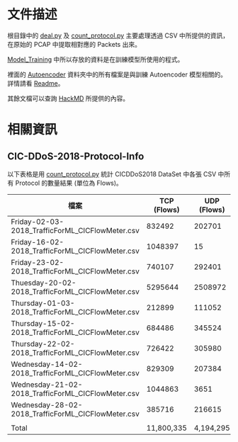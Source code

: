 # 文件描述

根目錄中的 [deal.py](/deal.py) 及 [count_protocol.py](/count_protocol.py) 主要處理透過 CSV 中所提供的資訊，在原始的 PCAP 中提取相對應的 Packets 出來。

[Model_Training](/Model_Training) 中所以存放的資料是在訓練模型所使用的程式。

裡面的 [Autoencoder](/Model_Training/Autoencoder) 資料夾中的所有檔案是與訓練 Autoencoder 模型相關的。詳情請看 [Readme](/Model_Training/Autoencoder/README.md)。

其餘文檔可以查詢 [HackMD](https://hackmd.io/@imdog) 所提供的內容。

# 相關資訊

## CIC-DDoS-2018-Protocol-Info

以下表格是用 [count_protocol.py](/count_protocol.py) 統計 CICDDoS2018 DataSet 中各張 CSV 中所有 Protocol 的數量結果 (單位為 Flows)。

| 檔案                                                 | TCP (Flows) | UDP (Flows) | 0       |
|----------------------------------------------------|-------------|-------------|---------|
| Friday-02-03-2018_TrafficForML_CICFlowMeter.csv    | 832492      | 202701      | 13382   |
| Friday-16-02-2018_TrafficForML_CICFlowMeter.csv    | 1048397     | 15          | 162     |
| Friday-23-02-2018_TrafficForML_CICFlowMeter.csv    | 740107      | 292401      | 16067   |
| Thuesday-20-02-2018_TrafficForML_CICFlowMeter.csv  | 5295644     | 2508972     | 144132  |
| Thursday-01-03-2018_TrafficForML_CICFlowMeter.csv  | 212899      | 111052      | 7149    |
| Thursday-15-02-2018_TrafficForML_CICFlowMeter.csv  | 684486      | 345524      | 18565   |
| Thursday-22-02-2018_TrafficForML_CICFlowMeter.csv  | 726422      | 305980      | 16173   |
| Wednesday-14-02-2018_TrafficForML_CICFlowMeter.csv | 829309      | 207384      | 11882   |
| Wednesday-21-02-2018_TrafficForML_CICFlowMeter.csv | 1044863     | 3651        | 61      |
| Wednesday-28-02-2018_TrafficForML_CICFlowMeter.csv | 385716      | 216615      | 10740   |
|                                                    |             |             |         |
| Total                                              | 11,800,335  | 4,194,295   | 238,313 |